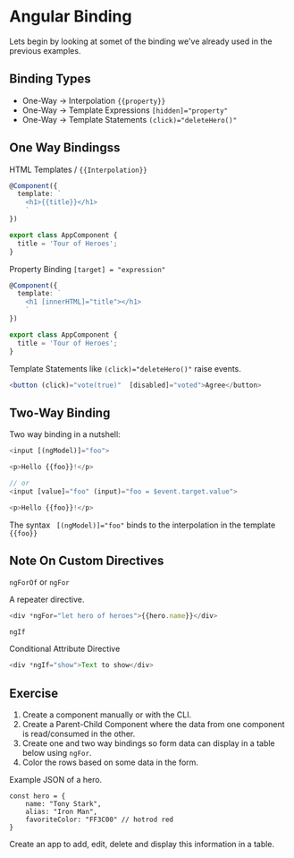 # Angular Binding #

Lets begin by looking at somet of the binding we've already used in the previous examples.

## Binding Types ##

* One-Way -> Interpolation `{{property}}`
* One-Way -> Template Expressions `[hidden]="property"`
* One-Way -> Template Statements `(click)="deleteHero()"`


## One Way Bindingss

HTML Templates / `{{Interpolation}}`

```typescript
@Component({
  template: `
    <h1>{{title}}</h1>
    `
})

export class AppComponent {
  title = 'Tour of Heroes';
}
```

Property Binding `[target] = "expression"`

```typescript
@Component({
  template: `
    <h1 [innerHTML]="title"></h1>
    `
})

export class AppComponent {
  title = 'Tour of Heroes';
}
```

Template Statements like `(click)="deleteHero()"` raise events.

```typescript
<button (click)="vote(true)"  [disabled]="voted">Agree</button>
```

## Two-Way Binding

Two way binding in a nutshell:

```typescript
<input [(ngModel)]="foo">

<p>Hello {{foo}}!</p>

// or
<input [value]="foo" (input)="foo = $event.target.value">

<p>Hello {{foo}}!</p>

```

The syntax ` [(ngModel)]="foo"`  binds to the interpolation in the template `{{foo}}`

## Note On Custom Directives ##

`ngForOf` or `ngFor`

A repeater directive.

```typescript
<div *ngFor="let hero of heroes">{{hero.name}}</div>
```

`ngIf`

Conditional Attribute Directive

```typescript
<div *ngIf="show">Text to show</div>
```

## Exercise ##

1. Create a component manually or with the CLI.
2. Create a Parent-Child Component where the data from one component is read/consumed in the other.
3. Create one and two way bindings so form data can display in a table below using `ngFor`.
4. Color the rows based on some data in the form.

Example JSON of a hero.

```
const hero = {
    name: "Tony Stark",
    alias: "Iron Man",
    favoriteColor: "FF3C00" // hotrod red
}
```

Create an app to add, edit, delete and display this information in a table.
